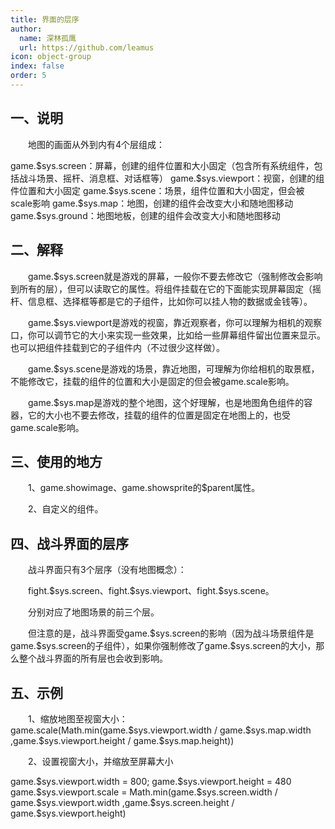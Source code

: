 ```yaml
---
title: 界面的层序
author:
  name: 深林孤鹰
  url: https://github.com/leamus
icon: object-group
index: false
order: 5
---
```


## 一、说明

&emsp;&emsp;地图的画面从外到内有4个层组成：

game.\$sys.screen：屏幕，创建的组件位置和大小固定（包含所有系统组件，包括战斗场景、摇杆、消息框、对话框等）
game.\$sys.viewport：视窗，创建的组件位置和大小固定
game.\$sys.scene：场景，组件位置和大小固定，但会被scale影响
game.\$sys.map：地图，创建的组件会改变大小和随地图移动
game.\$sys.ground：地图地板，创建的组件会改变大小和随地图移动

## 二、解释

&emsp;&emsp;game.\$sys.screen就是游戏的屏幕，一般你不要去修改它（强制修改会影响到所有的层），但可以读取它的属性。将组件挂载在它的下面能实现屏幕固定（摇杆、信息框、选择框等都是它的子组件，比如你可以挂人物的数据或金钱等）。

&emsp;&emsp;game.\$sys.viewport是游戏的视窗，靠近观察者，你可以理解为相机的观察口，你可以调节它的大小来实现一些效果，比如给一些屏幕组件留出位置来显示。也可以把组件挂载到它的子组件内（不过很少这样做）。

&emsp;&emsp;game.\$sys.scene是游戏的场景，靠近地图，可理解为你给相机的取景框，不能修改它，挂载的组件的位置和大小是固定的但会被game.scale影响。

&emsp;&emsp;game.\$sys.map是游戏的整个地图，这个好理解，也是地图角色组件的容器，它的大小也不要去修改，挂载的组件的位置是固定在地图上的，也受game.scale影响。

## 三、使用的地方

&emsp;&emsp;1、game.showimage、game.showsprite的\$parent属性。

&emsp;&emsp;2、自定义的组件。

## 四、战斗界面的层序

&emsp;&emsp;战斗界面只有3个层序（没有地图概念）：

&emsp;&emsp;fight.\$sys.screen、fight.\$sys.viewport、fight.\$sys.scene。

&emsp;&emsp;分别对应了地图场景的前三个层。

&emsp;&emsp;但注意的是，战斗界面受game.\$sys.screen的影响（因为战斗场景组件是game.\$sys.screen的子组件），如果你强制修改了game.\$sys.screen的大小，那么整个战斗界面的所有层也会收到影响。

## 五、示例

&emsp;&emsp;1、缩放地图至视窗大小：
game.scale(Math.min(game.\$sys.viewport.width / game.\$sys.map.width ,game.\$sys.viewport.height / game.\$sys.map.height))

&emsp;&emsp;2、设置视窗大小，并缩放至屏幕大小

game.\$sys.viewport.width = 800;
game.\$sys.viewport.height = 480
game.\$sys.viewport.scale = Math.min(game.\$sys.screen.width / game.\$sys.viewport.width ,game.\$sys.screen.height / game.\$sys.viewport.height)

<Catalog />